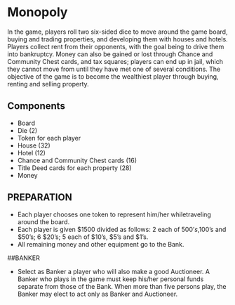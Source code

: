 # Monopoly

In the game, players roll two six-sided dice to move around the game board, buying and trading properties, and developing them with houses and hotels. Players collect rent from their opponents, with the goal being to drive them into bankruptcy. Money can also be gained or lost through Chance and Community Chest cards, and tax squares; players can end up in jail, which they cannot move from until they have met one of several conditions.
The objective of the game is to become the wealthiest player through buying, renting and selling property.

## Components

-   Board
-   Die (2)
-   Token for each player
-   House (32)
-   Hotel (12)
-   Chance and Community Chest cards (16)
-   Title Deed cards for each property (28)
-   Money

## PREPARATION

-	Each player chooses one token to represent him/her whiletraveling around the board.
-	Each player is given $1500 divided as follows: 2 each of $500’s,$100’s and $50’s; 6 $20’s; 5 each of $10’s, $5’s and $1’s.
-	All remaining money and other equipment go to the Bank.


##BANKER

-	Select as Banker a player who will also make a good Auctioneer. 
	A Banker who plays in the game must keep his/her personal funds separate from those of the Bank. When more than five persons play, the Banker may elect to act only as Banker and Auctioneer.
